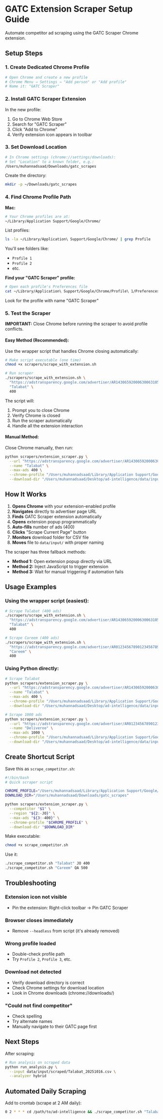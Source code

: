 # GATC Extension Scraper Setup Guide

Automate competitor ad scraping using the GATC Scraper Chrome extension.

## Setup Steps

### 1. Create Dedicated Chrome Profile

```bash
# Open Chrome and create a new profile
# Chrome Menu → Settings → "Add person" or "Add profile"
# Name it: "GATC Scraper"
```

### 2. Install GATC Scraper Extension

In the new profile:
1. Go to Chrome Web Store
2. Search for "GATC Scraper"
3. Click "Add to Chrome"
4. Verify extension icon appears in toolbar

### 3. Set Download Location

```bash
# In Chrome settings (chrome://settings/downloads):
# Set "Location" to a known folder, e.g.:
/Users/muhannadsaad/Downloads/gatc_scrapes
```

Create the directory:
```bash
mkdir -p ~/Downloads/gatc_scrapes
```

### 4. Find Chrome Profile Path

**Mac:**
```bash
# Your Chrome profiles are at:
~/Library/Application Support/Google/Chrome/
```

List profiles:
```bash
ls -la ~/Library/Application\ Support/Google/Chrome/ | grep Profile
```

You'll see folders like:
- `Profile 1`
- `Profile 2`
- etc.

**Find your "GATC Scraper" profile:**
```bash
# Open each profile's Preferences file
cat ~/Library/Application\ Support/Google/Chrome/Profile\ 1/Preferences | grep name
```

Look for the profile with name "GATC Scraper"

### 5. Test the Scraper

**IMPORTANT:** Close Chrome before running the scraper to avoid profile conflicts.

#### Easy Method (Recommended):
Use the wrapper script that handles Chrome closing automatically:

```bash
# Make script executable (one time)
chmod +x scrapers/scrape_with_extension.sh

# Run scraper
./scrapers/scrape_with_extension.sh \
  "https://adstransparency.google.com/advertiser/AR14306592000630063105?region=QA" \
  "Talabat" \
  400
```

The script will:
1. Prompt you to close Chrome
2. Verify Chrome is closed
3. Run the scraper automatically
4. Handle all the extension interaction

#### Manual Method:
Close Chrome manually, then run:

```bash
python scrapers/extension_scraper.py \
  --url "https://adstransparency.google.com/advertiser/AR14306592000630063105?region=QA" \
  --name "Talabat" \
  --max-ads 400 \
  --chrome-profile "/Users/muhannadsaad/Library/Application Support/Google/Chrome/Profile 1" \
  --download-dir "/Users/muhannadsaad/Desktop/ad-intelligence/data/input"
```

## How It Works

1. **Opens Chrome** with your extension-enabled profile
2. **Navigates** directly to advertiser page URL
3. **Finds** GATC Scraper extension automatically
4. **Opens** extension popup programmatically
5. **Auto-fills** number of ads (400)
6. **Clicks** "Scrape Current Page" button
7. **Monitors** download folder for CSV file
8. **Moves** file to `data/input/` with proper naming

The scraper has three fallback methods:
- **Method 1:** Open extension popup directly via URL
- **Method 2:** Inject JavaScript to trigger extension
- **Method 3:** Wait for manual triggering if automation fails

## Usage Examples

### Using the wrapper script (easiest):

```bash
# Scrape Talabat (400 ads)
./scrapers/scrape_with_extension.sh \
  "https://adstransparency.google.com/advertiser/AR14306592000630063105?region=QA" \
  "Talabat" \
  400

# Scrape Careem (400 ads)
./scrapers/scrape_with_extension.sh \
  "https://adstransparency.google.com/advertiser/AR01234567890123456789?region=QA" \
  "Careem" \
  400
```

### Using Python directly:

```bash
# Scrape Talabat
python scrapers/extension_scraper.py \
  --url "https://adstransparency.google.com/advertiser/AR14306592000630063105?region=QA" \
  --name "Talabat" \
  --max-ads 400 \
  --chrome-profile "/Users/muhannadsaad/Library/Application Support/Google/Chrome/Profile 1" \
  --download-dir "/Users/muhannadsaad/Desktop/ad-intelligence/data/input"

# Scrape 1000 ads
python scrapers/extension_scraper.py \
  --url "https://adstransparency.google.com/advertiser/AR01234567890123456789?region=QA" \
  --name "Deliveroo" \
  --max-ads 1000 \
  --chrome-profile "/Users/muhannadsaad/Library/Application Support/Google/Chrome/Profile 1" \
  --download-dir "/Users/muhannadsaad/Desktop/ad-intelligence/data/input"
```

## Create Shortcut Script

Save this as `scrape_competitor.sh`:

```bash
#!/bin/bash
# Quick scraper script

CHROME_PROFILE="/Users/muhannadsaad/Library/Application Support/Google/Chrome/Profile 1"
DOWNLOAD_DIR="/Users/muhannadsaad/Downloads/gatc_scrapes"

python scrapers/extension_scraper.py \
  --competitor "$1" \
  --region "${2:-JO}" \
  --max-ads "${3:-400}" \
  --chrome-profile "$CHROME_PROFILE" \
  --download-dir "$DOWNLOAD_DIR"
```

Make executable:
```bash
chmod +x scrape_competitor.sh
```

Use it:
```bash
./scrape_competitor.sh "Talabat" JO 400
./scrape_competitor.sh "Careem" QA 500
```

## Troubleshooting

### Extension icon not visible
- Pin the extension: Right-click toolbar → Pin GATC Scraper

### Browser closes immediately
- Remove `--headless` from script (it's already removed)

### Wrong profile loaded
- Double-check profile path
- Try `Profile 2`, `Profile 3`, etc.

### Download not detected
- Verify download directory is correct
- Check Chrome settings for download location
- Look in Chrome downloads (chrome://downloads/)

### "Could not find competitor"
- Check spelling
- Try alternate names
- Manually navigate to their GATC page first

## Next Steps

After scraping:
```bash
# Run analysis on scraped data
python run_analysis.py \
  --input data/input/scraped/Talabat_20251016.csv \
  --analyzer hybrid
```

## Automated Daily Scraping

Add to crontab (scrape at 2 AM daily):
```bash
0 2 * * * cd /path/to/ad-intelligence && ./scrape_competitor.sh "Talabat" JO 400
```
